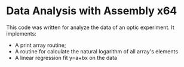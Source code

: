 # Data Analysis with Assembly x64

This code was written for analyze the data of an optic experiment.
It implements:
* A print array routine;
* A routine for calculate the natural logarithm of all array's elements
* A linear regression fit y=a+bx on the data
